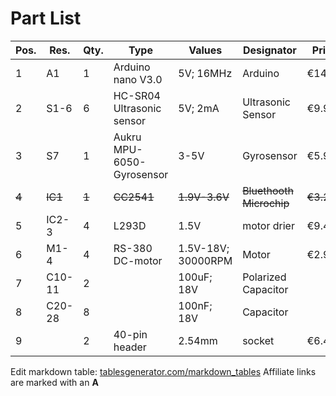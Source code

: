 # Part List

| Pos.  | Res.    | Qty.  | Type                      | Values             | Designator               | Price     | Link                                       |
|-------|---------|-------|---------------------------|--------------------|--------------------------|-----------|--------------------------------------------|
| 1     | A1      | 1     | Arduino nano V3.0         | 5V; 16MHz          | Arduino                  | €14.99    | [Amazon](http://amzn.to/2Efq5E9) __A__     |
| 2     | S1-6    | 6     | HC-SR04 Ultrasonic sensor | 5V; 2mA            | Ultrasonic Sensor        | €9.99     | [Amazon](http://amzn.to/2H4cqBy) __A__     |
| 3     | S7      | 1     | Aukru MPU-6050-Gyrosensor | 3-5V               | Gyrosensor               | €5.99     | [Amazon](http://amzn.to/2nXkdbQ) __A__     |
| ~~4~~ | ~~IC1~~ | ~~1~~ | ~~CC2541~~                | ~~1.9V-3.6V~~      | ~~Bluethooth Microchip~~ | ~~€3.22~~ | ~~[Amazon](http://amzn.to/2nPd5PB) __A__~~ |
| 5     | IC2-3   | 4     | L293D                     | 1.5V               | motor drier              | €9.49     | [Amazon](http://amzn.to/2CpM2yH) __A__     |
| 6     | M1-4    | 4     | RS-380 DC-motor           | 1.5V-18V; 30000RPM | Motor                    | €2.90     | [Amazon](http://amzn.to/2nPvvzs) __A__     |
| 7     | C10-11  | 2     |                           | 100uF; 18V         | Polarized Capacitor      |           |                                            |
| 8     | C20-28  | 8     |                           | 100nF; 18V         | Capacitor                |           |                                            |
| 9     |         | 2     | 40-pin header             | 2.54mm             | socket                   | €6.49     | [Amazon](http://amzn.to/2EfBJyM) __A__     |

Edit markdown table: [tablesgenerator.com/markdown_tables](http://www.tablesgenerator.com/markdown_tables)
Affiliate links are marked with an __A__

